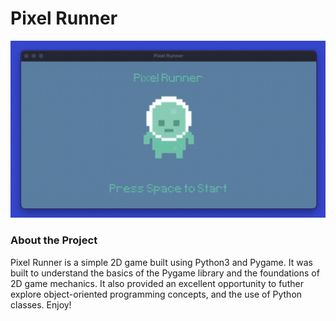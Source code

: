 # Pixel Runner

![Pixel Runner Demo](graphics/pixel-runner.gif)

### About the Project
Pixel Runner is a simple 2D game built using Python3 and Pygame. It was built to understand the basics of the Pygame library and the foundations of 2D game mechanics. It also provided an excellent opportunity to futher explore object-oriented programming concepts, and the use of Python classes. Enjoy!
